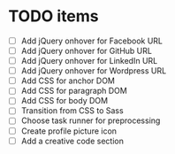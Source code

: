 # TODO items

- [ ] Add jQuery onhover for Facebook URL
- [ ] Add jQuery onhover for GitHub URL
- [ ] Add jQuery onhover for LinkedIn URL
- [ ] Add jQuery onhover for Wordpress URL
- [ ] Add CSS for anchor DOM
- [ ] Add CSS for paragraph DOM
- [ ] Add CSS for body DOM
- [ ] Transition from CSS to Sass
- [ ] Choose task runner for preprocessing
- [ ] Create profile picture icon
- [ ] Add a creative code section

